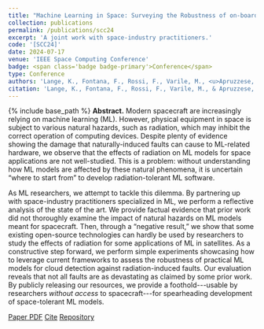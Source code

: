 ```yaml
---
title: "Machine Learning in Space: Surveying the Robustness of on-board ML models to Radiation"
collection: publications
permalink: /publications/scc24
excerpt: 'A joint work with space-industry practitioners.'
code: '[SCC24]'
date: 2024-07-17
venue: 'IEEE Space Computing Conference'
badge: <span class='badge badge-primary'>Conference</span>
type: Conference
authors: 'Lange, K., Fontana, F., Rossi, F., Varile, M., <u>Apruzzese, G.</u>'
citation: 'Lange, K., Fontana, F., Rossi, F., Varile, M., & Apruzzese, G. (2024, July). "Machine Learning in Space: Reviewing and Analysing the Robustness of on-board ML models to Radiation." In <i>2024 IEEE Space Computing Conference (SCC)</i>.'
---
```

{% include base_path %}
<b>Abstract.</b> Modern spacecraft are increasingly relying on machine learning (ML). 
However, physical equipment in space is subject to various natural hazards, such as radiation, which may inhibit the correct operation of computing devices. Despite plenty of evidence showing the damage that naturally-induced faults can cause to ML-related hardware, we observe that the effects of radiation on ML models for space applications are not well-studied. This is a problem: without understanding how ML models are affected by these natural phenomena, it is uncertain “where to start from”  to develop radiation-tolerant ML software. 

As ML researchers, we attempt to tackle this dilemma. By partnering up with space-industry practitioners specialized in ML, we perform a reflective analysis of the state of the art. We provide factual evidence that prior work did not thoroughly examine the impact of natural hazards on ML models meant for spacecraft. Then, through a “negative result,”  we show that some existing open-source technologies can hardly be used by researchers to study the effects of radiation for some applications of ML in satellites. As a constructive step forward, we perform simple experiments showcasing how to leverage current frameworks to assess the robustness of practical ML models for cloud detection against radiation-induced faults. Our evaluation reveals that not all faults are as devastating as claimed by some prior work. By publicly releasing our resources, we provide a foothold---usable by researchers _without access_ to spacecraft---for spearheading development of space-tolerant ML models.


<a class="btn btn-outline-primary my-1 mr-1 btn-sm" href="{{ base_path }}/files/papers/scc24/scc24.pdf" target="_blank" rel="noopener">Paper PDF</a> 
<a class="btn btn-outline-primary my-1 mr-1 btn-sm" href="{{ base_path }}/files/papers/scc24/scc24_cite.html" target="_blank" rel="noopener">Cite</a>
<a class="btn btn-outline-primary my-1 mr-1 btn-sm" href="https://github.com/langekevin/mlspace_robustness/" target="_blank" rel="noopener">Repository</a>